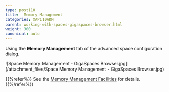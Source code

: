 ```yaml
---
type: post110
title:  Memory Management
categories: XAP110ADM
parent: working-with-spaces-gigaspaces-browser.html
weight: 300
canonical: auto
---
```


 Using the **Memory Management** tab of the advanced space configuration dialog.


![Space Memory Management - GigaSpaces Browser.jpg](/attachment_files/Space Memory Management - GigaSpaces Browser.jpg)


{{%refer%}}
See the [Memory Management Facilities](./memory-management-facilities.html) for details.
{{%/refer%}}
